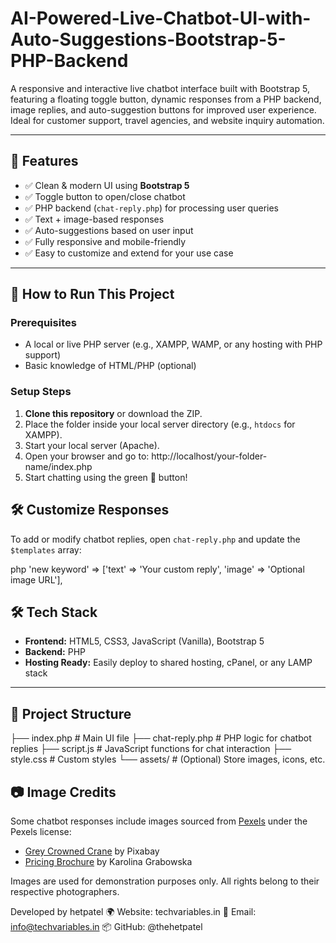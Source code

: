 # AI-Powered-Live-Chatbot-UI-with-Auto-Suggestions-Bootstrap-5-PHP-Backend
A responsive and interactive live chatbot interface built with Bootstrap 5, featuring a floating toggle button, dynamic responses from a PHP backend, image replies, and auto-suggestion buttons for improved user experience. Ideal for customer support, travel agencies, and website inquiry automation.

---

## 🚀 Features

- ✅ Clean & modern UI using **Bootstrap 5**
- ✅ Toggle button to open/close chatbot
- ✅ PHP backend (`chat-reply.php`) for processing user queries
- ✅ Text + image-based responses
- ✅ Auto-suggestions based on user input
- ✅ Fully responsive and mobile-friendly
- ✅ Easy to customize and extend for your use case

---

## 🚀 How to Run This Project

### Prerequisites

- A local or live PHP server (e.g., XAMPP, WAMP, or any hosting with PHP support)
- Basic knowledge of HTML/PHP (optional)

### Setup Steps

1. **Clone this repository** or download the ZIP.
2. Place the folder inside your local server directory (e.g., `htdocs` for XAMPP).
3. Start your local server (Apache).
4. Open your browser and go to: http://localhost/your-folder-name/index.php
5. Start chatting using the green 💬 button!

## 🛠 Customize Responses
To add or modify chatbot replies, open `chat-reply.php` and update the `$templates` array:

 php
'new keyword' => ['text' => 'Your custom reply', 'image' => 'Optional image URL'],

## 🛠️ Tech Stack

- **Frontend:** HTML5, CSS3, JavaScript (Vanilla), Bootstrap 5
- **Backend:** PHP
- **Hosting Ready:** Easily deploy to shared hosting, cPanel, or any LAMP stack

---

## 📂 Project Structure
├── index.php # Main UI file
├── chat-reply.php # PHP logic for chatbot replies
├── script.js # JavaScript functions for chat interaction
├── style.css # Custom styles
└── assets/ # (Optional) Store images, icons, etc.        

## 📷 Image Credits

Some chatbot responses include images sourced from [Pexels](https://www.pexels.com) under the Pexels license:

- [Grey Crowned Crane](https://www.pexels.com/photo/grey-crowned-crane-bird-crane-animal-45853/) by Pixabay
- [Pricing Brochure](https://www.pexels.com/photo/photo-of-person-holding-a-brochure-1308881/) by Karolina Grabowska

Images are used for demonstration purposes only. All rights belong to their respective photographers.

Developed by hetpatel
🌍 Website: techvariables.in
📧 Email: info@techvariables.in
📦 GitHub: @thehetpatel
